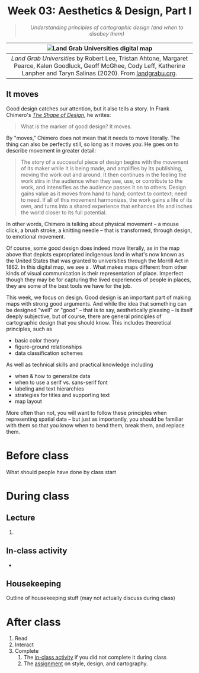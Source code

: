<div align=center>

# Week 03: Aesthetics & Design, Part I

>*Understanding principles of cartographic design (and when to disobey them)*

|![Land Grab Universities digital map](/week/03_aesthetics/images/landgrab.gif)
|:-:
|*Land Grab Universities* by Robert Lee, Tristan Ahtone, Margaret Pearce, Kalen Goodluck, Geoff McGhee, Cody Leff, Katherine Lanpher and Taryn Salinas (2020). From [landgrabu.org](https://www.landgrabu.org/).

</div>

## It moves

Good design catches our attention, but it also tells a story. In Frank Chimero's *[The Shape of Design](https://shapeofdesignbook.com/)*, he writes:

> What is the marker of good design? It moves.

By "moves," Chimero does not mean that it needs to move literally. The thing can also be perfectly still, so long as it moves *you*. He goes on to describe movement in greater detail:

> The story of a successful piece of design begins with the movement of its maker while it is being made, and amplifies by its publishing, moving the work out and around. It then continues in the feeling the work stirs in the audience when they see, use, or contribute to the work, and intensifies as the audience passes it on to others. Design gains value as it moves from hand to hand; context to context; need to need. If all of this movement harmonizes, the work gains a life of its own, and turns into a shared experience that enhances life and inches the world closer to its full potential.

In other words, Chimero is talking about physical movement – a mouse click, a brush stroke, a knitting needle – that is transformed, through design, to emotional movement.

Of course, some good design does indeed move literally, as in the map above that depicts expropriated indigenous land in what's now known as the United States that was granted to universities through the Morrill Act in 1862. In this digital map, we see a . What makes maps different from other kinds of visual communication is their representation of place. Imperfect though they may be for capturing the lived experiences of people in places, they are some of the best tools we have for the job.

This week, we focus on design. Good design is an important part of making maps with strong good arguments. And while the idea that something can be designed "well" or "good" – that is to say, aesthetically pleasing – is itself deeply subjective, but of course, there are general principles of cartographic design that you should know. This includes theoretical principles, such as

* basic color theory
* figure-ground relationships
* data classification schemes
  
As well as technical skills and practical knowledge including

* when & how to generalize data
* when to use a serif vs. sans-serif font
* labeling and text hierarchies
* strategies for titles and supporting text
* map layout

More often than not, you will want to follow these principles when representing spatial data – but just as importantly, you should be familiar with them so that you know when to bend them, break them, and replace them.

# Before class

What should people have done by class start

# During class

## Lecture

1. 

## In-class activity

* 

## Housekeeping

Outline of housekeeping stuff (may not actually discuss during class)

# After class

1. Read
2. Interact
3. Complete
   1. The [in-class activity](/week/03_aesthetics/in-class/activity1/activity1_qual-quant-cart.md) if you did not complete it during class
   2. The [assignment](/week/03_aesthetics/assignments/assignment1_cartography.md) on style, design, and cartography.